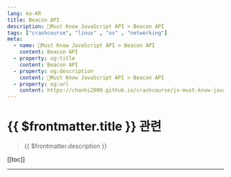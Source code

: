 ```yaml
---
lang: ko-KR
title: Beacon API
description: 🧶Must Know JavaScript API > Beacon API
tags: ["crashcourse", "linux" , "os" , "networking"]
meta:
  - name: 🧶Must Know JavaScript API > Beacon API
    content: Beacon API
  - property: og:title
    content: Beacon API
  - property: og:description
    content: 🧶Must Know JavaScript API > Beacon API
  - property: og:url
    content: https://chanhi2000.github.io/crashcourse/js-must-know-javascript-api/beacon
---
```


# {{ $frontmatter.title }} 관련

> {{ $frontmatter.description }}

[[toc]]

---

<TagLinks />